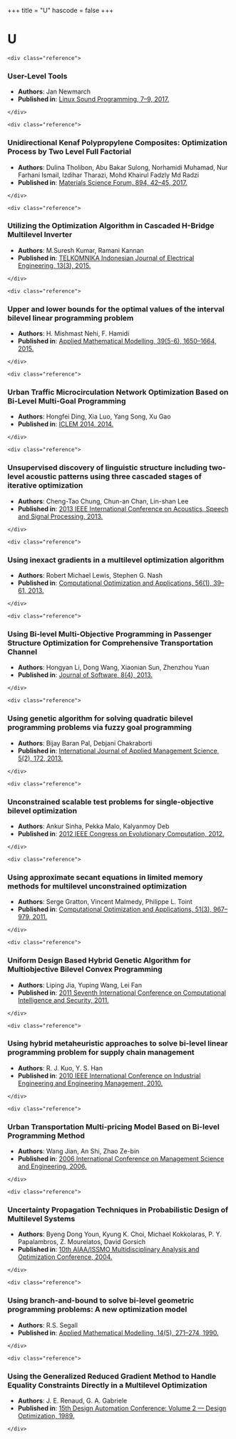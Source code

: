 <!--
File generated by bibs-to-md.jl
-->
+++
title = "U"
hascode = false
+++

# U
~~~
<div class="reference">
~~~
### User-Level Tools
- **Authors**: Jan Newmarch
- **Published in**: [Linux Sound Programming, 7–9, 2017.](https://doi.org/10.1007/978-1-4842-2496-0_2)
~~~
</div>
~~~
~~~
<div class="reference">
~~~
### Unidirectional Kenaf Polypropylene Composites: Optimization Process by Two Level Full Factorial
- **Authors**: Dulina Tholibon, Abu Bakar Sulong, Norhamidi Muhamad, Nur Farhani Ismail, Izdihar Tharazi, Mohd Khairul Fadzly Md Radzi
- **Published in**: [Materials Science Forum, 894, 42–45, 2017.](https://doi.org/10.4028/www.scientific.net/msf.894.42)
~~~
</div>
~~~
~~~
<div class="reference">
~~~
### Utilizing the Optimization Algorithm in Cascaded H-Bridge Multilevel Inverter
- **Authors**: M.Suresh Kumar, Ramani Kannan
- **Published in**: [TELKOMNIKA Indonesian Journal of Electrical Engineering, 13(3), 2015.](https://doi.org/10.11591/telkomnika.v13i3.7132)
~~~
</div>
~~~
~~~
<div class="reference">
~~~
### Upper and lower bounds for the optimal values of the interval bilevel linear programming problem
- **Authors**: H. Mishmast Nehi, F. Hamidi
- **Published in**: [Applied Mathematical Modelling, 39(5-6), 1650–1664, 2015.](https://doi.org/10.1016/j.apm.2014.09.021)
~~~
</div>
~~~
~~~
<div class="reference">
~~~
### Urban Traffic Microcirculation Network Optimization Based on Bi-Level Multi-Goal Programming
- **Authors**: Hongfei Ding, Xia Luo, Yang Song, Xu Gao
- **Published in**: [ICLEM 2014, 2014.](https://doi.org/10.1061/9780784413753.055)
~~~
</div>
~~~
~~~
<div class="reference">
~~~
### Unsupervised discovery of linguistic structure including two-level acoustic patterns using three cascaded stages of iterative optimization
- **Authors**: Cheng-Tao Chung, Chun-an Chan, Lin-shan Lee
- **Published in**: [2013 IEEE International Conference on Acoustics, Speech and Signal Processing, 2013.](https://doi.org/10.1109/icassp.2013.6639239)
~~~
</div>
~~~
~~~
<div class="reference">
~~~
### Using inexact gradients in a multilevel optimization algorithm
- **Authors**: Robert Michael Lewis, Stephen G. Nash
- **Published in**: [Computational Optimization and Applications, 56(1), 39–61, 2013.](https://doi.org/10.1007/s10589-013-9546-7)
~~~
</div>
~~~
~~~
<div class="reference">
~~~
### Using Bi-level Multi-Objective Programming in Passenger Structure Optimization for Comprehensive Transportation Channel
- **Authors**: Hongyan Li, Dong Wang, Xiaonian Sun, Zhenzhou Yuan
- **Published in**: [Journal of Software, 8(4), 2013.](https://doi.org/10.4304/jsw.8.4.908-915)
~~~
</div>
~~~
~~~
<div class="reference">
~~~
### Using genetic algorithm for solving quadratic bilevel programming problems via fuzzy goal programming
- **Authors**: Bijay Baran Pal, Debjani Chakraborti
- **Published in**: [International Journal of Applied Management Science, 5(2), 172, 2013.](https://doi.org/10.1504/ijams.2013.053690)
~~~
</div>
~~~
~~~
<div class="reference">
~~~
### Unconstrained scalable test problems for single-objective bilevel optimization
- **Authors**: Ankur Sinha, Pekka Malo, Kalyanmoy Deb
- **Published in**: [2012 IEEE Congress on Evolutionary Computation, 2012.](https://doi.org/10.1109/cec.2012.6256557)
~~~
</div>
~~~
~~~
<div class="reference">
~~~
### Using approximate secant equations in limited memory methods for multilevel unconstrained optimization
- **Authors**: Serge Gratton, Vincent Malmedy, Philippe L. Toint
- **Published in**: [Computational Optimization and Applications, 51(3), 967–979, 2011.](https://doi.org/10.1007/s10589-011-9393-3)
~~~
</div>
~~~
~~~
<div class="reference">
~~~
### Uniform Design Based Hybrid Genetic Algorithm for Multiobjective Bilevel Convex Programming
- **Authors**: Liping Jia, Yuping Wang, Lei Fan
- **Published in**: [2011 Seventh International Conference on Computational Intelligence and Security, 2011.](https://doi.org/10.1109/cis.2011.43)
~~~
</div>
~~~
~~~
<div class="reference">
~~~
### Using hybrid metaheuristic approaches to solve bi-level linear programming problem for supply chain management
- **Authors**: R. J. Kuo, Y. S. Han
- **Published in**: [2010 IEEE International Conference on Industrial Engineering and Engineering Management, 2010.](https://doi.org/10.1109/ieem.2010.5674329)
~~~
</div>
~~~
~~~
<div class="reference">
~~~
### Urban Transportation Multi-pricing Model Based on Bi-level Programming Method
- **Authors**: Wang Jian, An Shi, Zhao Ze-bin
- **Published in**: [2006 International Conference on Management Science and Engineering, 2006.](https://doi.org/10.1109/icmse.2006.314130)
~~~
</div>
~~~
~~~
<div class="reference">
~~~
### Uncertainty Propagation Techniques in Probabilistic Design of Multilevel Systems
- **Authors**: Byeng Dong Youn, Kyung K. Choi, Michael Kokkolaras, P. Y. Papalambros, Z. Mourelatos, David Gorsich
- **Published in**: [10th AIAA/ISSMO Multidisciplinary Analysis and Optimization Conference, 2004.](https://doi.org/10.2514/6.2004-4470)
~~~
</div>
~~~
~~~
<div class="reference">
~~~
### Using branch-and-bound to solve bi-level geometric programming problems: A new optimization model
- **Authors**: R.S. Segall
- **Published in**: [Applied Mathematical Modelling, 14(5), 271–274, 1990.](https://doi.org/10.1016/0307-904x(90)90018-z)
~~~
</div>
~~~
~~~
<div class="reference">
~~~
### Using the Generalized Reduced Gradient Method to Handle Equality Constraints Directly in a Multilevel Optimization
- **Authors**: J. E. Renaud, G. A. Gabriele
- **Published in**: [15th Design Automation Conference: Volume 2 — Design Optimization, 1989.](https://doi.org/10.1115/detc1989-0068)
~~~
</div>
~~~

